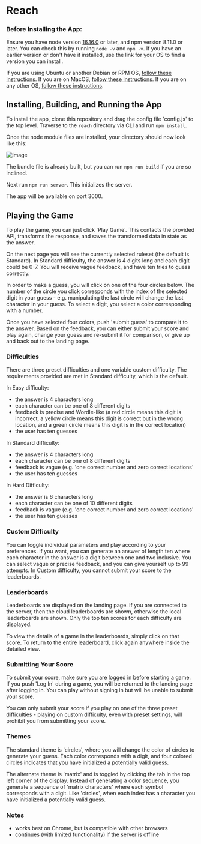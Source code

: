 # Reach

### Before Installing the App:
Ensure you have node version [16.16.0](https://nodejs.org/download/release/v16.16.0/) or later, and npm version 8.11.0 or later. You can check this by running `node -v` and `npm -v`. If you have an earlier version or don't have it installed, use the link for your OS to find a version you can install.

If you are using Ubuntu or another Debian or RPM OS, [follow these instructions](https://github.com/nodesource/distributions#using-ubuntu-2). If you are on MacOS, [follow these instructions](https://formulae.brew.sh/formula/node@16). If you are on any other OS, [follow these instructions](https://nodejs.org/en/download/).

## Installing, Building, and Running the App

To install the app, clone this repository and drag the config file 'config.js' to the top level. Traverse to the `reach` directory via CLI and run `npm install`.

Once the node module files are installed, your directory should now look like this:

![image](https://user-images.githubusercontent.com/41023883/211117732-ef4e5abe-d8b7-4e0e-9c4a-75116f30af5a.png)

The bundle file is already built, but you can run `npm run build` if you are so inclined.

Next run `npm run server`. This initializes the server.

The app will be available on port 3000.

## Playing the Game

To play the game, you can just click 'Play Game'. This contacts the provided API, transforms the response, and saves the transformed data in state as the answer. 

On the next page you will see the currently selected ruleset (the default is Standard). In Standard difficulty, the answer is 4 digits long and each digit could be 0-7. You will receive vague feedback, and have ten tries to guess correctly.

In order to make a guess, you will click on one of the four circles below. The number of the circle you click corresponds with the index of the selected digit in your guess - e.g. manipulating the last circle will change the last character in your guess. To select a digit, you select a color corresponding with a number.

Once you have selected four colors, push 'submit guess' to compare it to the answer. Based on the feedback, you can either submit your score and play again, change your guess and re-submit it for comparison, or give up and back out to the landing page.

### Difficulties

There are three preset difficulties and one variable custom difficulty. The requirements provided are met in Standard difficulty, which is the default. 

In Easy difficulty:
- the answer is 4 characters long
- each character can be one of 8 different digits
- feedback is precise and Wordle-like (a red circle means this digit is incorrect, a yellow circle means this digit is correct but in the wrong location, and a green circle means this digit is in the correct location)
- the user has ten guesses

In Standard difficulty:
- the answer is 4 characters long
- each character can be one of 8 different digits
- feedback is vague (e.g. 'one correct number and zero correct locations'
- the user has ten guesses

In Hard Difficulty:
- the answer is 6 characters long
- each character can be one of 10 different digits
- feedback is vague (e.g. 'one correct number and zero correct locations'
- the user has ten guesses

### Custom Difficulty

You can toggle individual parameters and play according to your preferences. If you want, you can generate an answer of length ten where each character in the answer is a digit between one and two inclusive. You can select vague or precise feedback, and you can give yourself up to 99 attempts. In Custom difficulty, you cannot submit your score to the leaderboards.

### Leaderboards
Leaderboards are displayed on the landing page. If you are connected to the server, then the cloud leaderboards are shown, otherwise the local leaderboards are shown. Only the top ten scores for each difficulty are displayed.

To view the details of a game in the leaderboards, simply click on that score. To return to the entire leaderboard, click again anywhere inside the detailed view.

### Submitting Your Score

To submit your score, make sure you are logged in before starting a game. If you push 'Log In' during a game, you will be returned to the landing page after logging in. You can play without signing in but will be unable to submit your score.

You can only submit your score if you play on one of the three preset difficulties - playing on custom difficulty, even with preset settings, will prohibit you from submitting your score.

### Themes

The standard theme is 'circles', where you will change the color of circles to generate your guess. Each color corresponds with a digit, and four colored circles indicates that you have initialized a potentially valid guess.

The alternate theme is 'matrix' and is toggled by clicking the tab in the top left corner of the display. Instead of generating a color sequence, you generate a sequence of 'matrix characters' where each symbol corresponds with a digit. Like 'circles', when each index has a character you have initialized a potentially valid guess.

### Notes

- works best on Chrome, but is compatible with other browsers
- continues (with limited functionality) if the server is offline
